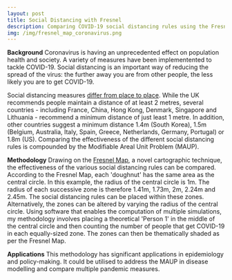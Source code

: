 ```yaml
---
layout: post
title: Social Distancing with Fresnel
description: Comparing COVID-19 social distancing rules using the Fresnel Map
img: /img/fresnel_map_coronavirus.png
---
```


**Background**
Coronavirus is having an unprecedented effect on population health and society. A variety of measures have been implementented to tackle COVID-19. Social distancing is an important way of reducing the spread of the virus: the further away you are from other people, the less likely you are to get COVID-19. 

Social distancing measures <a href="https://www.bbc.co.uk/news/science-environment-52522460">differ from place to place</a>. While the UK recommends people maintain a distance of at least 2 metres, several countries - including France, China, Hong Kong, Denmark, Singapore and Lithuania - recommend a minimum distance of just least 1 metre. In addition, other countries suggest a minimum distance 1.4m (South Korea), 1.5m (Belgium, Australia, Italy, Spain, Greece, Netherlands, Germany, Portugal) or 1.8m (US). Comparing the effectiveness of the different social distancing rules is compounded by the Modifiable Areal Unit Problem (MAUP).

**Methodology**
Drawing on the <a href="https://www.liamthomasbolton.com/portfolio/FresnelMap/">Fresnel Map</a>, a novel cartographic technique, the effectiveness of the various social distancing rules can be compared. According to the Fresnel Map, each 'doughnut' has the same area as the central circle. In this example, the radius of the central circle is 1m. The radius of each successive zone is therefore 1.41m, 1.73m, 2m, 2.24m and 2.45m. The social distancing rules can be placed within these zones. Alternatively, the zones can be altered by varying the radius of the central circle. Using software that enables the computation of multiple simulations, my methodology involves placing a theoretical 'Person 1' in the middle of the central circle and then counting the number of people that get COVID-19 in each equally-sized zone. The zones can then be thematically shaded as per the Fresnel Map.

**Applications**
This methodology has significant applications in epidemiology and policy-making. It could be utilised to address the MAUP in disease modelling and compare multiple pandemic measures.
